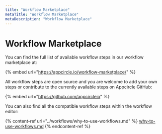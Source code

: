 ```yaml
---
title: "Workflow Marketplace"
metaTitle: "Workflow Marketplace"
metaDescription: "Workflow Marketplace"
---
```

# Workflow Marketplace

You can find the full list of available workflow steps in our workflow marketplace at:&#x20;

{% embed url="https://appcircle.io/workflow-marketplace/" %}



All workflow steps are open source and you are welcome to add your own steps or contribute to the currently available steps on Appcircle GitHub:

{% embed url="https://github.com/appcircleio" %}



You can also find all the compatible workflow steps within the workflow editor:

{% content-ref url="../workflows/why-to-use-workflows.md" %}
[why-to-use-workflows.md](../workflows/why-to-use-workflows.md)
{% endcontent-ref %}



